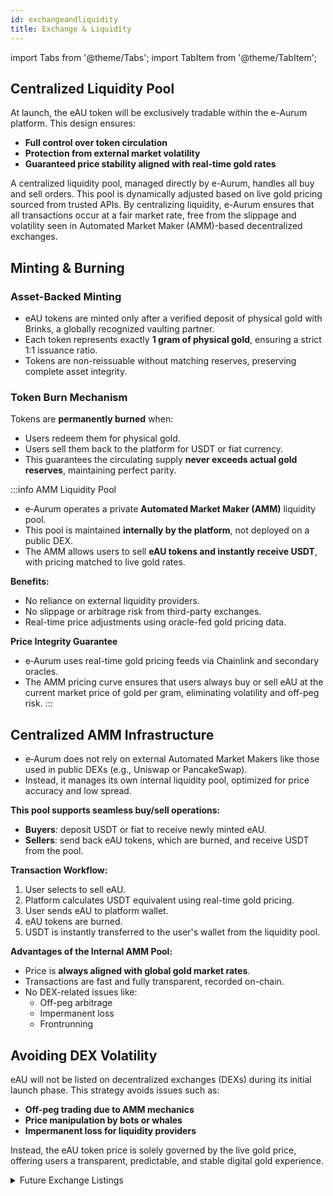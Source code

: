 ```yaml
---
id: exchangeandliquidity
title: Exchange & Liquidity
---
```


import Tabs from '@theme/Tabs';
import TabItem from '@theme/TabItem';

## Centralized Liquidity Pool

At launch, the eAU token will be exclusively tradable within the e-Aurum platform. This design ensures:

- **Full control over token circulation**
- **Protection from external market volatility**
- **Guaranteed price stability aligned with real-time gold rates**

A centralized liquidity pool, managed directly by e-Aurum, handles all buy and sell orders. This pool is dynamically adjusted based on live gold pricing sourced from trusted APIs. By centralizing liquidity, e-Aurum ensures that all transactions occur at a fair market rate, free from the slippage and volatility seen in Automated Market Maker (AMM)-based decentralized exchanges.

## Minting & Burning

<Tabs>
  <TabItem value="minting" label="Minting">
    <h3>Asset-Backed Minting</h3>
    <ul>
      <li>eAU tokens are minted only after a verified deposit of physical gold with Brinks, a globally recognized vaulting partner.</li>
      <li>Each token represents exactly <strong>1 gram of physical gold</strong>, ensuring a strict 1:1 issuance ratio.<strong></strong></li>
      <li>Tokens are non-reissuable without matching reserves, preserving complete asset integrity.</li>
    </ul>
  </TabItem>

  <TabItem value="burning" label="Burning">
    <h3>Token Burn Mechanism</h3>
    <p>Tokens are <strong>permanently burned</strong> when:</p>
    <ul>
      <li>Users redeem them for physical gold.</li>
      <li>Users sell them back to the platform for USDT or fiat currency.</li>
      <li>This guarantees the circulating supply <strong>never exceeds actual gold reserves</strong>, maintaining perfect parity.</li>
    </ul>
  </TabItem>
</Tabs>

:::info AMM Liquidity Pool

- e‑Aurum operates a private **Automated Market Maker (AMM)** liquidity pool.
- This pool is maintained **internally by the platform**, not deployed on a public DEX.
- The AMM allows users to sell **eAU tokens and instantly receive USDT**, with pricing matched to live gold rates.

**Benefits:**
- No reliance on external liquidity providers.
- No slippage or arbitrage risk from third-party exchanges.
- Real-time price adjustments using oracle-fed gold pricing data.

**Price Integrity Guarantee**
- e‑Aurum uses real-time gold pricing feeds via Chainlink and secondary oracles.
- The AMM pricing curve ensures that users always buy or sell eAU at the current market price of gold per gram, eliminating volatility and off-peg risk.
:::

## Centralized AMM Infrastructure

- e‑Aurum does not rely on external Automated Market Makers like those used in public DEXs (e.g., Uniswap or PancakeSwap).
- Instead, it manages its own internal liquidity pool, optimized for price accuracy and low spread.

**This pool supports seamless buy/sell operations:**

- **Buyers**: deposit USDT or fiat to receive newly minted eAU.
- **Sellers**: send back eAU tokens, which are burned, and receive USDT from the pool.

**Transaction Workflow:**

1. User selects to sell eAU.
2. Platform calculates USDT equivalent using real-time gold pricing.
3. User sends eAU to platform wallet.
4. eAU tokens are burned.
5. USDT is instantly transferred to the user's wallet from the liquidity pool.

**Advantages of the Internal AMM Pool:**

- Price is **always aligned with global gold market rates**.
- Transactions are fast and fully transparent, recorded on-chain.
- No DEX-related issues like:
  - Off-peg arbitrage
  - Impermanent loss
  - Frontrunning

## Avoiding DEX Volatility

eAU will not be listed on decentralized exchanges (DEXs) during its initial launch phase. This strategy avoids issues such as:

- **Off-peg trading due to AMM mechanics**
- **Price manipulation by bots or whales**
- **Impermanent loss for liquidity providers**

Instead, the eAU token price is solely governed by the live gold price, offering users a transparent, predictable, and stable digital gold experience.

<details>
  <summary>Future Exchange Listings</summary>
  
  In subsequent phases, eAU may be listed on select centralized exchanges (CEXs) to allow broader liquidity, deeper markets, and global accessibility. The transition to open-market trading will be implemented carefully to maintain peg integrity and security.
</details>